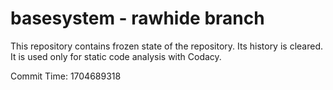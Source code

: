 # basesystem - rawhide branch

This repository contains frozen state of the repository.
Its history is cleared. It is used only for static code
analysis with Codacy.

Commit Time: 1704689318
